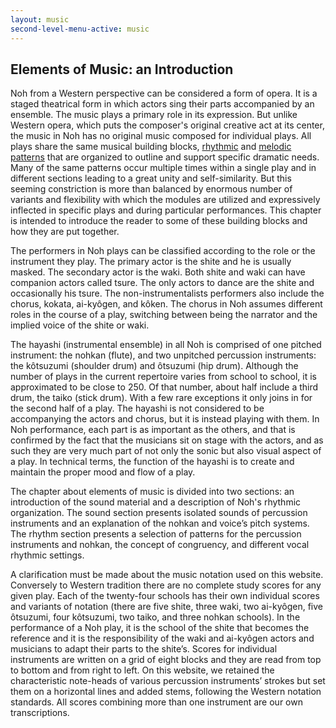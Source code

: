 ```yaml
---
layout: music
second-level-menu-active: music
---
```

<h2>Elements of Music: an Introduction</h2>

<p>Noh from a Western perspective can be considered a form of opera. It is a staged theatrical form in which actors sing their parts accompanied by an ensemble. The music plays a primary role in its expression. But unlike Western opera, which puts the composer's original creative act at its center, the music in Noh has no original music composed for individual plays. All plays share the same musical building blocks, <a href="#">rhythmic</a> and <a href="#">melodic patterns</a> that are organized to outline and support specific dramatic needs. Many of the same patterns occur multiple times within a single play and in different sections leading to a great unity and self-similarity. But this seeming constriction is more than balanced by enormous number of variants and flexibility with which the modules are utilized and expressively inflected in specific plays and during particular performances. This chapter is intended to introduce the reader to some of these building blocks and how they are put together.</p>

<p>The performers in Noh plays can be classified according to the role or the instrument they play. The primary actor is the shite and he is usually masked. The secondary actor is the waki. Both shite and waki can have companion actors called tsure. The only actors to dance are the shite and occasionally his tsure. The non-instrumentalists performers also include the chorus, kokata, ai-kyôgen, and kôken. The chorus in Noh assumes different roles in the course of a play, switching between being the narrator and the implied voice of the shite or waki.</p>

<p>The hayashi (instrumental ensemble)  in all Noh is comprised of one pitched instrument:  the nohkan (flute), and two unpitched percussion instruments:  the kôtsuzumi  (shoulder drum) and ôtsuzumi (hip drum).  Although the number of plays in the current repertoire varies from school to school, it is approximated to be close to 250. Of that number, about half include a third drum, the taiko (stick drum).  With a few rare exceptions it only joins in for the second half of a play.  The hayashi is not considered to be accompanying the actors and chorus, but it is instead playing with them. In Noh performance, each part is as important as the others, and that is confirmed by the fact that the musicians sit on stage with the actors, and as such they are very much part of not only the sonic but also visual aspect of a play. In technical terms, the function of the hayashi is to create and maintain the proper mood and flow of a play.</p>

<p>The chapter about elements of music is divided into two sections: an introduction of the sound material and a description of Noh's rhythmic organization. The sound section presents isolated sounds of percussion instruments and an explanation of the nohkan and voice’s pitch systems. The rhythm section presents a selection of patterns for the percussion instruments and  nohkan, the concept of congruency, and different vocal rhythmic settings.</p>

<p>A clarification must be made about the music notation used on this website. Conversely to Western tradition there are no complete study scores for any given play. Each of the twenty-four schools has their own individual scores and variants of notation (there are five shite, three waki, two ai-kyôgen, five ôtsuzumi, four kôtsuzumi, two taiko, and three nohkan schools). In the performance of a Noh play, it is the school of the shite that becomes the reference and it is the responsibility of the waki and ai-kyôgen actors and musicians to adapt their parts to the shite’s. Scores for individual instruments are written on a grid of eight blocks and they are read from top to bottom and from right to left. On this website, we retained the characteristic note-heads of various percussion instruments’ strokes but set them on a horizontal lines and added stems, following the Western notation standards. All scores combining more than one instrument are our own transcriptions.</p>
